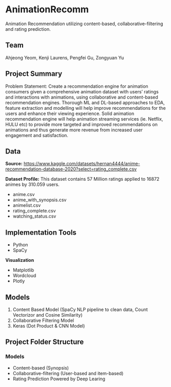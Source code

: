 # AnimationRecomm
Animation Recommendation utilizing content-based, collaborative-filtering and rating prediction. 

## Team
Ahjeong Yeom, Kenji Laurens, Pengfei Gu, Zongyuan Yu

## Project Summary
Problem Statement: Create a recommendation engine for animation consumers given a comprehensive animation dataset with users’ ratings and interactions with animations, using collaborative and content-based recommendation engines. Thorough ML and DL-based approaches to EDA, feature extraction and modelling will help improve recommendations for the users and enhance their viewing experience. Solid animation recommendation engine will help animation streaming services (ie. Netflix, HULU etc) to provide more targeted and improved recommendations on animations and thus generate more revenue from increased user engagement and satisfaction. 

## Data 
**Source:**  https://www.kaggle.com/datasets/hernan4444/anime-recommendation-database-2020?select=rating_complete.csv

**Dataset Profile:** This dataset contains 57 Million ratings applied to 16872 animes by 310.059 users.
- anime.csv
- anime_with_synopsis.csv
- animelist.csv
- rating_complete.csv
- watching_status.csv

## Implementation Tools
- Python
- SpaCy

**Visualization**
- Matplotlib
- Wordcloud
- Plotly

## Models
1. Content Based Model (SpaCy NLP pipeline to clean data, Count Vectorizor and Cosine Similarity)
2. Collaborative Filtering Model
3. Keras (Dot Product & CNN Model) 

## Project Folder Structure
### Models
- Content-based (Synopsis) 
- Collaborative-filtering (User-based and item-based)
- Rating Prediction Powered by Deep Learing

